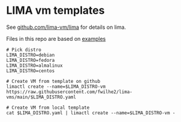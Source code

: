 # LIMA vm templates

See [github.com/lima-vm/lima](https://github.com/lima-vm/lima) for details on lima.

Files in this repo are based on [examples](https://github.com/lima-vm/lima/tree/master/examples)

```
# Pick distro
LIMA_DISTRO=debian
LIMA_DISTRO=fedora
LIMA_DISTRO=almalinux
LIMA_DISTRO=centos

# Create VM from template on github
limactl create --name=$LIMA_DISTRO-vm https://raw.githubusercontent.com/fwilhe2/lima-vms/main/$LIMA_DISTRO.yaml

# Create VM from local template
cat $LIMA_DISTRO.yaml | limactl create --name=$LIMA_DISTRO-vm -
```
